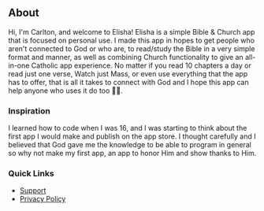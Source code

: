 ## About
Hi, I'm Carlton, and welcome to Elisha! Elisha is a simple Bible & Church app that is focused on personal use. I made this app in hopes to get people who aren't connected to God or who are, to read/study the Bible in a very simple format and manner, as well as combining Church functionality to give an all-in-one Catholic app experience. No matter if you read 10 chapters a day or read just one verse, Watch just Mass, or even use everything that the app has to offer, that is all it takes to connect with God and I hope this app can help anyone who uses it do too 🙏🏾.

### Inspiration
I learned how to code when I was 16, and I was starting to think about the first app I would make and publish on the app store. I thought carefully and I believed that God gave me the knowledge to be able to program in general so why not make my first app, an app to honor Him and show thanks to Him.

### Quick Links

- [Support]()
- [Privacy Policy](https://31carlton7.github.io/elisha/privacy_policy)
